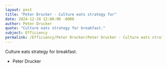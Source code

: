 ```yaml
---
layout: post
title: "Peter Drucker - Culture eats strategy for"
date: 2024-12-28 12:00:00 -0000
author: Peter Drucker
quote: "Culture eats strategy for breakfast."
subject: Efficiency
permalink: /Efficiency/Peter Drucker/Peter Drucker - Culture eats strategy for
---
```


Culture eats strategy for breakfast.

- Peter Drucker
